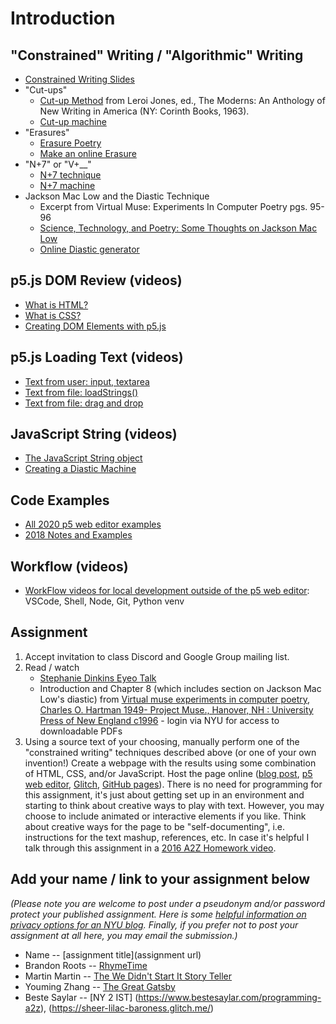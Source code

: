 # Introduction

## "Constrained" Writing / "Algorithmic" Writing
* [Constrained Writing Slides](https://docs.google.com/presentation/d/18-eQtpSXKcMdvFuk9ub1yjY-2zW5T067R0o34BT9BTM/edit?usp=sharing)
* "Cut-ups"
  * [Cut-up Method](http://www.writing.upenn.edu/~afilreis/88v/burroughs-cutup.html) from  Leroi Jones, ed., The Moderns: An Anthology of New Writing in America (NY: Corinth Books, 1963).
  * [Cut-up machine](http://www.languageisavirus.com/cutupmachine.html#.VfHCY51Viko)
* "Erasures"
  * [Erasure Poetry](https://en.wikipedia.org/wiki/Erasure_(artform))
  * [Make an online Erasure](http://erasures.wavepoetry.com/erasures.php?sourceid=23)
* "N+7" or "V+__"
  * [N+7 technique](https://poets.org/text/brief-guide-oulipo)
  * [N+7 machine](http://www.spoonbill.org/n+7/)
* Jackson Mac Low and the Diastic Technique
  * Excerpt from Virtual Muse: Experiments In Computer Poetry pgs. 95-96
  * [Science, Technology, and Poetry: Some Thoughts on Jackson Mac Low](http://research.amnh.org/users/mordecai/papers/jml_fest.html)
  * [Online Diastic generator](http://www.eddeaddad.net/eDiastic/)

## p5.js DOM Review (videos)
* [What is HTML?](https://youtu.be/URSH0QpxKo8?list=PLRqwX-V7Uu6bI1SlcCRfLH79HZrFAtBvX)
* [What is CSS?](https://youtu.be/zGL8q8iQSQw?list=PLRqwX-V7Uu6bI1SlcCRfLH79HZrFAtBvX)
* [Creating DOM Elements with p5.js](https://youtu.be/lAtoaRz78I4?list=PLRqwX-V7Uu6Zy51Q-x9tMWIv9cueOFTFA)

## p5.js Loading Text (videos)
* [Text from user: input, textarea](https://youtu.be/uNQSVU0IKec?list=PLRqwX-V7Uu6YrbSJBg32eTzUU50E2B8Ch)
* [Text from file: loadStrings()](https://youtu.be/0Mq2CxspF5s?list=PLRqwX-V7Uu6YrbSJBg32eTzUU50E2B8Ch)
* [Text from file: drag and drop](https://youtu.be/o4UmGrPst_c)

## JavaScript String (videos)
* [The JavaScript String object](https://youtu.be/DcoAjEZYies?list=PLRqwX-V7Uu6YrbSJBg32eTzUU50E2B8Ch)
* [Creating a Diastic Machine](https://youtu.be/u-HUtrpyi1c?list=PLRqwX-V7Uu6YrbSJBg32eTzUU50E2B8Ch)

## Code Examples
- [All 2020 p5 web editor examples](https://editor.p5js.org/a2zitp/collections/p8Eg_u_Jl)
- [2018 Notes and Examples](http://shiffman.net/a2z/intro/)

## Workflow (videos)
- [WorkFlow videos for local development outside of the p5 web editor](https://www.youtube.com/playlist?list=PLRqwX-V7Uu6Zu_uqEA6NqhLzKLACwU74X): VSCode, Shell, Node, Git, Python venv

## Assignment
1. Accept invitation to class Discord and Google Group mailing list.
2. Read / watch
    * [Stephanie Dinkins Eyeo Talk](https://vimeo.com/354277038)
    * Introduction and Chapter 8 (which includes section on Jackson Mac Low's diastic) from [Virtual muse experiments in computer poetry, Charles O. Hartman 1949- Project Muse., Hanover, NH : University Press of New England c1996](https://muse-jhu-edu.proxy.library.nyu.edu/book/2399) - login via NYU for access to downloadable PDFs
4. Using a source text of your choosing, manually perform one of the "constrained writing" techniques described above (or one of your own invention!)  Create a webpage with the results using some combination of HTML, CSS, and/or JavaScript. Host the page online ([blog post](https://docs.google.com/presentation/d/17V6EHorAnHwCeZaUGAQ0W2GvVOgUk9LsU8bOFGP4m3g/edit#slide=id.g8af5174524_0_253), [p5 web editor](https://youtu.be/dtHxDggkBYc), [Glitch](https://glitch.com/), [GitHub pages](https://youtu.be/8HPYsDTk17A)). There is no need for programming for this assignment, it's just about getting set up in an environment and starting to think about creative ways to play with text. However, you may choose to include animated or interactive elements if you like. Think about creative ways for the page to be "self-documenting", i.e. instructions for the text mashup, references, etc. In case it's helpful I talk through this assignment in a [2016 A2Z Homework video](https://youtu.be/YTzVbuV89RE?list=PLRqwX-V7Uu6aoeLx_mWfz6XwtFaD9SkVX).

## Add your name / link to your assignment below
*(Please note you are welcome to post under a pseudonym and/or password protect your published assignment. Here is some [helpful information on privacy options for an NYU blog](https://nyu.service-now.com/sp?id=kb_article&sysparm_article=KB0012245&sys_kb_id=b2ddc9da004aa1002a5d036a271e5f70&spa=1). Finally, if you prefer not to post your assignment at all here, you may email the submission.)*
* Name -- [assignment title](assignment url)
* Brandon Roots -- [RhymeTime](http://brandonroots.com/itp/fall2020/rhymetime/rhymetime.html)
* Martin Martin -- [The We Didn't Start It Story Teller](https://www.martinsquared.com/2020/09/12/the-we-didnt-start-it-story-teller/)
* Youming Zhang -- [The Great Gatsby](https://medium.com/@youmingzhang19/the-great-gatsby-b28362ded6e0)
* Beste Saylar -- [NY 2 IST] (https://www.bestesaylar.com/programming-a2z), (https://sheer-lilac-baroness.glitch.me/)
